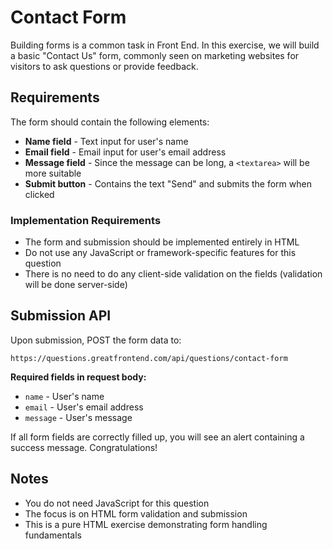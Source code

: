 # Contact Form

Building forms is a common task in Front End. In this exercise, we will build a basic "Contact Us" form, commonly seen on marketing websites for visitors to ask questions or provide feedback.

## Requirements

The form should contain the following elements:

- **Name field** - Text input for user's name
- **Email field** - Email input for user's email address
- **Message field** - Since the message can be long, a `<textarea>` will be more suitable
- **Submit button** - Contains the text "Send" and submits the form when clicked

### Implementation Requirements

- The form and submission should be implemented entirely in HTML
- Do not use any JavaScript or framework-specific features for this question
- There is no need to do any client-side validation on the fields (validation will be done server-side)

## Submission API

Upon submission, POST the form data to:
```
https://questions.greatfrontend.com/api/questions/contact-form
```

**Required fields in request body:**
- `name` - User's name
- `email` - User's email address  
- `message` - User's message

If all form fields are correctly filled up, you will see an alert containing a success message. Congratulations!

## Notes

- You do not need JavaScript for this question
- The focus is on HTML form validation and submission
- This is a pure HTML exercise demonstrating form handling fundamentals
